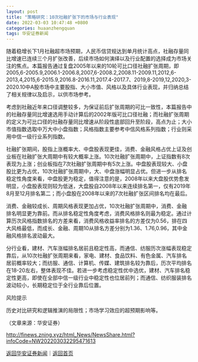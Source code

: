 ```yaml
---
layout: post
title: "策略研究：10次社融扩张下的市场与行业表现"
date: 2022-03-03 10:47:48 +0800
categories: huaanzhengquan
tags: 华安证券新闻
---
```

<p>随着稳增长下1月社融超市场预期，人民币信贷规达到单月统计高点，社融存量同比增速已连续三个月扩张改善，后续市场如何演绎以及行业配置的选择成为市场关注的焦点。本篇报告通过复盘2005年以来的10轮可比口径社融扩张周期，即2005,6-2005.9,2006.1-2006.8,2007,6-2008.2,2008.11-2009.11,2012,6-2013,4,2015,6-2015.9,2016.8-2016.11,2017.4-2017.7、2019,8-2019,12,2020,3-2020.10中A股市场中主要股指、大小市值、风格以及具体行业表现，并归纳总结了相关规律以及启示，以供市场参考。</p>
 <p>考虑到社融近年来口径调整较多，为保证前后扩张周期的可比一致性，本篇报告中的社融存量同比增速选用手动计算后的2002年版可比口径社融；而社融扩张周期的定义为可比口径的社融存量同比增速从阶段性底部回升至阶段，高点为止；大小市值指数选取中万大中小盘指数；风格指数主要参考中信风格系列指数；行业则采用中信一级行业系列指数。</p>
 <p>社融扩张期间，股指上涨概率大、中盘股表现更佳，消费、金融风格占优上证及创业板在社融扩张大周期中有较大概率上涨。10次社融扩张周期中，上证指数有8次表现为上涨；创业板指在7次社融扩张周期中有5次上涨。中盘股表现较大、小盘股比更为占优，10次社融扩张周期中，大、中盘涨幅明显占优。但进一步从排名稳定性角度来看，中盘股更为稳定，值得注意的是，2008年以来大盘股优势愈发明显，小盘股表现则较为低迷，大盘股自2008年以来连续排名第一，仅有2019年8月至12月排名第二；而小盘股在2008年以来的7次社融扩张区间排名均在最后。</p>
 <p>消费、金融较成长、周期风格表现更加占优，10次社融扩张周期中，消费、金融排名明显更为靠前。而从排名稳定性角度考虑，消费风格排名则最为稳定。通过计算历次风格指数排名的方差来看，消费风格收益率排名的方差仅为0.56，排在四大风格最低，而成长、金融、周期10从排名方差分别为1.36、1.76,0.96，其中金融风格排名波动最大。</p>
 <p>分行业看，建材、汽车涨幅排名居前且稳定性高，而通信、纺服历次涨幅表现稳定靠后，从10次社融扩张周期来看，家电、建材、食品饮料、有色金属、汽车排名居前概率较大；而纺服、通信、计算机、传媒、建筑排名较为靠后，历次平均排名在18-20左右，整体表现不佳。若进一步考虑稳定性优中选优，建材、汽车排名稳定性更高，即使在全部中信一级行业中稳定性也位居前列；而通信、纺织服装排名波动较小，长期稳定位于全行业靠后位置。</p>
 <p>风险提示</p>
 <p>历史对比研究和逻辑推演的局限性；市场学习效应的超预期影响等。</p><p class="em_media">（文章来源：华安证券）</p>

<http://finews.zning.xyz/html_News/NewsShare.html?infoCode=NW202203032295471613>

[返回华安证券新闻](//finews.withounder.com/category/huaanzhengquan.html)｜[返回首页](//finews.withounder.com/)